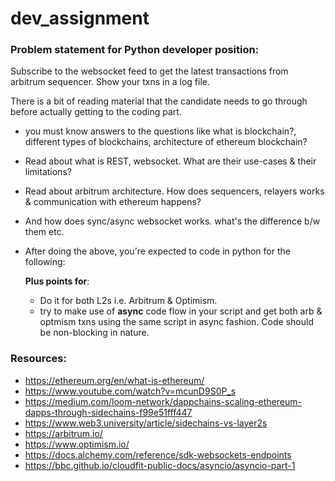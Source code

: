 # dev_assignment

### Problem statement for Python developer position:

Subscribe to the websocket feed to get the latest transactions from arbitrum sequencer. Show your txns in a log file.

There is a bit of reading material that the candidate needs to go through before actually getting to the coding part. 

- you must know answers to the questions like what is blockchain?, different types of blockchains, architecture of ethereum blockchain?
- Read about what is REST, websocket. What are their use-cases & their limitations?
- Read about arbitrum architecture. How does sequencers, relayers works & communication with ethereum happens?
- And how does sync/async websocket works. what's the difference b/w them etc.
- After doing the above, you're expected to code in python for the following:
   
   **Plus points for**:
   - Do it for both L2s i.e. Arbitrum & Optimism.
   - try to make use of **async** code flow in your script and get both arb & optmism txns using the same script in async fashion. Code should be non-blocking in nature.
   
   
### Resources:

* https://ethereum.org/en/what-is-ethereum/
* https://www.youtube.com/watch?v=mcunD9S0P_s
* https://medium.com/loom-network/dappchains-scaling-ethereum-dapps-through-sidechains-f99e51fff447
* https://www.web3.university/article/sidechains-vs-layer2s
* https://arbitrum.io/
* https://www.optimism.io/
* https://docs.alchemy.com/reference/sdk-websockets-endpoints
* https://bbc.github.io/cloudfit-public-docs/asyncio/asyncio-part-1
